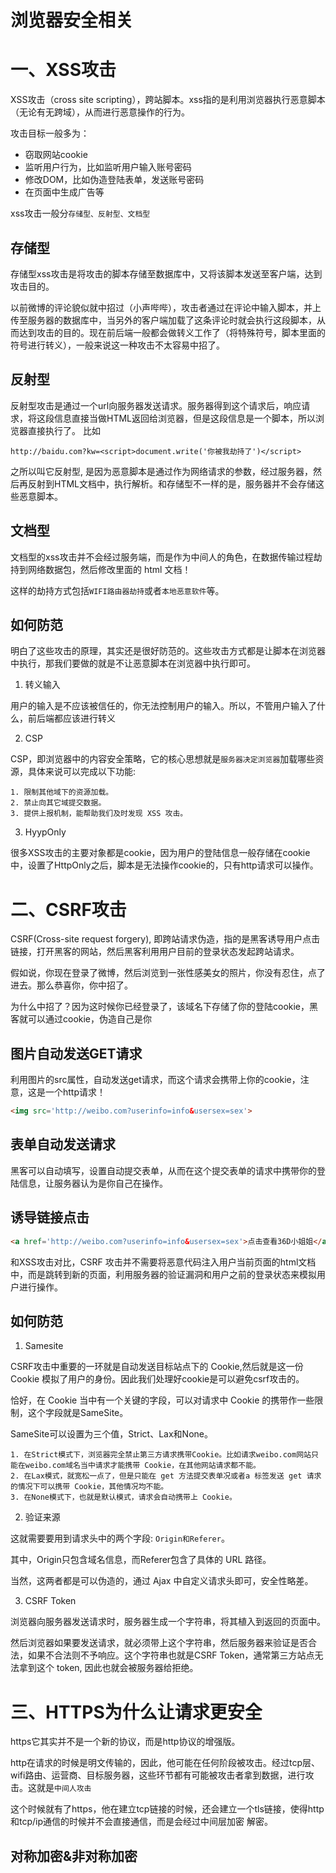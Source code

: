 # 浏览器安全相关

# 一、XSS攻击

XSS攻击（cross site scripting），跨站脚本。xss指的是利用浏览器执行恶意脚本（无论有无跨域），从而进行恶意操作的行为。

攻击目标一般多为：

- 窃取网站cookie
- 监听用户行为，比如监听用户输入账号密码
- 修改DOM，比如伪造登陆表单，发送账号密码
- 在页面中生成广告等

xss攻击一般分`存储型、反射型、文档型`

## 存储型

存储型xss攻击是将攻击的脚本存储至数据库中，又将该脚本发送至客户端，达到攻击目的。

以前微博的评论貌似就中招过（小声哔哔），攻击者通过在评论中输入脚本，并上传至服务器的数据库中，当另外的客户端加载了这条评论时就会执行这段脚本，从而达到攻击的目的。现在前后端一般都会做转义工作了（将特殊符号，脚本里面的符号进行转义），一般来说这一种攻击不太容易中招了。

## 反射型

反射型攻击是通过一个url向服务器发送请求。服务器得到这个请求后，响应请求，将这段信息直接当做HTML返回给浏览器，但是这段信息是一个脚本，所以浏览器直接执行了。
比如
```http
http://baidu.com?kw=<script>document.write('你被我劫持了')</script>
```
之所以叫它反射型, 是因为恶意脚本是通过作为网络请求的参数，经过服务器，然后再反射到HTML文档中，执行解析。和存储型不一样的是，服务器并不会存储这些恶意脚本。

## 文档型

文档型的xss攻击并不会经过服务端，而是作为中间人的角色，在数据传输过程劫持到网络数据包，然后修改里面的 html 文档！

这样的劫持方式包括`WIFI路由器劫持`或者`本地恶意软件`等。


## 如何防范

明白了这些攻击的原理，其实还是很好防范的。这些攻击方式都是让脚本在浏览器中执行，那我们要做的就是不让恶意脚本在浏览器中执行即可。

1. 转义输入

用户的输入是不应该被信任的，你无法控制用户的输入。所以，不管用户输入了什么，前后端都应该进行转义

2. CSP

CSP，即浏览器中的内容安全策略，它的核心思想就是`服务器决定浏览器`加载哪些资源，具体来说可以完成以下功能:

    1. 限制其他域下的资源加载。
    2. 禁止向其它域提交数据。
    3. 提供上报机制，能帮助我们及时发现 XSS 攻击。

3. HyypOnly

很多XSS攻击的主要对象都是cookie，因为用户的登陆信息一般存储在cookie中，设置了HttpOnly之后，脚本是无法操作cookie的，只有http请求可以操作。

# 二、CSRF攻击

CSRF(Cross-site request forgery), 即跨站请求伪造，指的是黑客诱导用户点击链接，打开黑客的网站，然后黑客利用用户目前的登录状态发起跨站请求。

假如说，你现在登录了微博，然后浏览到一张性感美女的照片，你没有忍住，点了进去。那么恭喜你，你中招了。

为什么中招了？因为这时候你已经登录了，该域名下存储了你的登陆cookie，黑客就可以通过cookie，伪造自己是你

## 图片自动发送GET请求

利用图片的src属性，自动发送get请求，而这个请求会携带上你的cookie，注意，这是一个http请求！
```html
<img src='http://weibo.com?userinfo=info&usersex=sex'>
```
## 表单自动发送请求

黑客可以自动填写，设置自动提交表单，从而在这个提交表单的请求中携带你的登陆信息，让服务器认为是你自己在操作。

## 诱导链接点击

```html
<a href='http://weibo.com?userinfo=info&usersex=sex'>点击查看36D小姐姐</a>
```

和XSS攻击对比，CSRF 攻击并不需要将恶意代码注入用户当前页面的html文档中，而是跳转到新的页面，利用服务器的验证漏洞和用户之前的登录状态来模拟用户进行操作。

## 如何防范

1. Samesite

CSRF攻击中重要的一环就是自动发送目标站点下的 Cookie,然后就是这一份 Cookie 模拟了用户的身份。因此我们处理好cookie是可以避免csrf攻击的。

恰好，在 Cookie 当中有一个关键的字段，可以对请求中 Cookie 的携带作一些限制，这个字段就是SameSite。

SameSite可以设置为三个值，Strict、Lax和None。

    1. 在Strict模式下，浏览器完全禁止第三方请求携带Cookie。比如请求weibo.com网站只能在weibo.com域名当中请求才能携带 Cookie，在其他网站请求都不能。
    2. 在Lax模式，就宽松一点了，但是只能在 get 方法提交表单况或者a 标签发送 get 请求的情况下可以携带 Cookie，其他情况均不能。
    3. 在None模式下，也就是默认模式，请求会自动携带上 Cookie。

2. 验证来源

这就需要要用到请求头中的两个字段: `Origin和Referer`。

其中，Origin只包含域名信息，而Referer包含了具体的 URL 路径。

当然，这两者都是可以伪造的，通过 Ajax 中自定义请求头即可，安全性略差。

3. CSRF Token

浏览器向服务器发送请求时，服务器生成一个字符串，将其植入到返回的页面中。

然后浏览器如果要发送请求，就必须带上这个字符串，然后服务器来验证是否合法，如果不合法则不予响应。这个字符串也就是CSRF Token，通常第三方站点无法拿到这个 token, 因此也就会被服务器给拒绝。


# 三、HTTPS为什么让请求更安全

https它其实并不是一个新的协议，而是http协议的增强版。

http在请求的时候是明文传输的，因此，他可能在任何阶段被攻击。经过tcp层、wifi路由、运营商、目标服务器，这些环节都有可能被攻击者拿到数据，进行攻击。这就是`中间人攻击`

这个时候就有了https，他在建立tcp链接的时候，还会建立一个tls链接，使得http和tcp/ip通信的时候并不会直接通信，而是会经过中间层加密 解密。

## 对称加密&非对称加密

